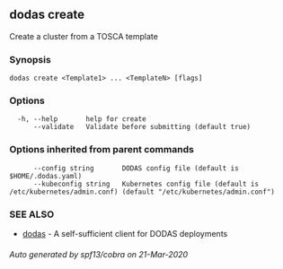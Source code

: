 ## dodas create

Create a cluster from a TOSCA template

### Synopsis




```
dodas create <Template1> ... <TemplateN> [flags]
```

### Options

```
  -h, --help       help for create
      --validate   Validate before submitting (default true)
```

### Options inherited from parent commands

```
      --config string       DODAS config file (default is $HOME/.dodas.yaml)
      --kubeconfig string   Kubernetes config file (default is /etc/kubernetes/admin.conf) (default "/etc/kubernetes/admin.conf")
```

### SEE ALSO

* [dodas](dodas.md)	 - A self-sufficient client for DODAS deployments

###### Auto generated by spf13/cobra on 21-Mar-2020
